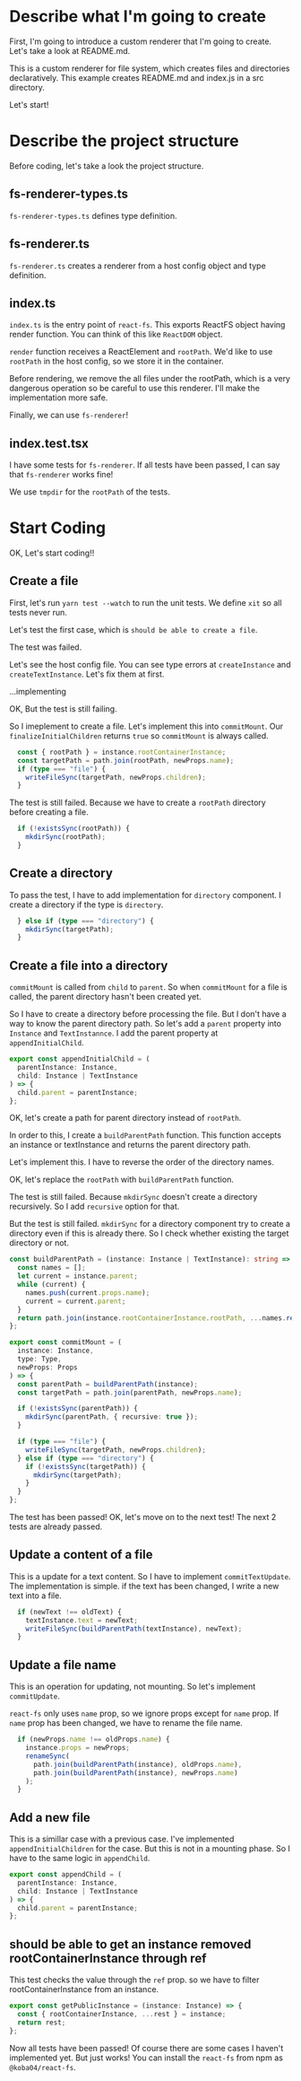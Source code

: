 # Describe what I'm going to create

First, I'm going to introduce a custom renderer that I'm going to create.
Let's take a look at README.md.

This is a custom renderer for file system, which creates files and directories declaratively.
This example creates README.md and index.js in a src directory.

Let's start!

# Describe the project structure

Before coding, let's take a look the project structure.

## fs-renderer-types.ts

`fs-renderer-types.ts` defines type definition.

## fs-renderer.ts

`fs-renderer.ts` creates a renderer from a host config object and type definition.

## index.ts

`index.ts` is the entry point of `react-fs`.
This exports ReactFS object having render function.
You can think of this like `ReactDOM` object.

`render` function receives a ReactElement and `rootPath`.
We'd like to use `rootPath` in the host config, so we store it in the container.

Before rendering, we remove the all files under the rootPath, which is a very dangerous operation so be careful to use this renderer.
I'll make the implementation more safe.

Finally, we can use `fs-renderer`!

## index.test.tsx

I have some tests for `fs-renderer`.
If all tests have been passed, I can say that `fs-renderer` works fine!

We use `tmpdir` for the `rootPath` of the tests.

# Start Coding

OK, Let's start coding!!

## Create a file

First, let's run `yarn test --watch` to run the unit tests.
We define `xit` so all tests never run.

Let's test the first case, which is `should be able to create a file`.

The test was failed.

Let's see the host config file.
You can see type errors at `createInstance` and `createTextInstance`.
Let's fix them at first.

...implementing

OK, But the test is still failing.

So I imeplement to create a file.
Let's implement this into `commitMount`.
Our `finalizeInitialChildren` returns `true` so `commitMount` is always called.

```ts
  const { rootPath } = instance.rootContainerInstance;
  const targetPath = path.join(rootPath, newProps.name);
  if (type === "file") {
    writeFileSync(targetPath, newProps.children);
  }
```

The test is still failed.
Because we have to create a `rootPath` directory before creating a file.

```ts
  if (!existsSync(rootPath)) {
    mkdirSync(rootPath);
  }
```

## Create a directory

To pass the test, I have to add implementation for `directory` component.
I create a directory if the type is `directory`.

```ts
  } else if (type === "directory") {
    mkdirSync(targetPath);
  }
```

## Create a file into a directory

`commitMount` is called from `child` to `parent`.
So when `commitMount` for a file is called, the parent directory hasn't been created yet.

So I have to create a directory before processing the file.
But I don't have a way to know the parent directory path.
So let's add a `parent` property into `Instance` and `TextInstannce`.
I add the parent property at `appendInitialChild`.

```ts
export const appendInitialChild = (
  parentInstance: Instance,
  child: Instance | TextInstance
) => {
  child.parent = parentInstance;
};
```

OK, let's create a path for parent directory instead of `rootPath`.

In order to this, I create a `buildParentPath` function.
This function accepts an instance or textInstance and returns the parent directory path.

Let's implement this.
I have to reverse the order of the directory names.

OK, let's replace the `rootPath` with `buildParentPath` function.

The test is still failed.
Because `mkdirSync` doesn't create a directory recursively.
So I add `recursive` option for that.

But the test is still failed.
`mkdirSync` for a directory component try to create a directory even if this is already there.
So I check whether existing the target directory or not.

```ts
const buildParentPath = (instance: Instance | TextInstance): string => {
  const names = [];
  let current = instance.parent;
  while (current) {
    names.push(current.props.name);
    current = current.parent;
  }
  return path.join(instance.rootContainerInstance.rootPath, ...names.reverse());
};

export const commitMount = (
  instance: Instance,
  type: Type,
  newProps: Props
) => {
  const parentPath = buildParentPath(instance);
  const targetPath = path.join(parentPath, newProps.name);

  if (!existsSync(parentPath)) {
    mkdirSync(parentPath, { recursive: true });
  }

  if (type === "file") {
    writeFileSync(targetPath, newProps.children);
  } else if (type === "directory") {
    if (!existsSync(targetPath)) {
      mkdirSync(targetPath);
    }
  }
};
```

The test has been passed!
OK, let's move on to the next test!
The next 2 tests are already passed.

## Update a content of a file

This is a update for a text content.
So I have to implement `commitTextUpdate`.
The implementation is simple.
if the text has been changed, I write a new text into a file.

```ts
  if (newText !== oldText) {
    textInstance.text = newText;
    writeFileSync(buildParentPath(textInstance), newText);
  }
```

## Update a file name

This is an operation for updating, not mounting.
So let's implement `commitUpdate`.

`react-fs` only uses `name` prop, so we ignore props except for `name` prop.
If `name` prop has been changed, we have to rename the file name.

```ts
  if (newProps.name !== oldProps.name) {
    instance.props = newProps;
    renameSync(
      path.join(buildParentPath(instance), oldProps.name),
      path.join(buildParentPath(instance), newProps.name)
    );
  }
```

## Add a new file

This is a simillar case with a previous case.
I've implemented `appendInitialChildren` for the case.
But this is not in a mounting phase.
So I have to the same logic in `appendChild`.

```ts
export const appendChild = (
  parentInstance: Instance,
  child: Instance | TextInstance
) => {
  child.parent = parentInstance;
};
```

## should be able to get an instance removed rootContainerInstance through ref

This test checks the value through the `ref` prop.
so we have to filter rootContainerInstance from an instance.

```ts
export const getPublicInstance = (instance: Instance) => {
  const { rootContainerInstance, ...rest } = instance;
  return rest;
};
```

Now all tests have been passed!
Of course there are some cases I haven't implemented yet.
But just works!
You can install the `react-fs` from npm as `@koba04/react-fs`.
